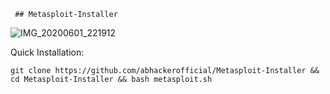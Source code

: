      ## Metasploit-Installer
![IMG_20200601_221912](https://user-images.githubusercontent.com/63346676/83432120-05393780-a456-11ea-9cf9-f3c265033110.jpg)


Quick Installation:
```
git clone https://github.com/abhackerofficial/Metasploit-Installer && cd Metasploit-Installer && bash metasploit.sh
```
